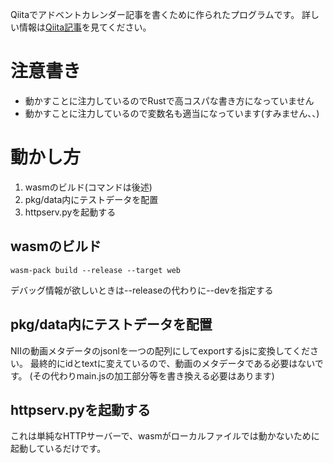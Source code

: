Qiitaでアドベントカレンダー記事を書くために作られたプログラムです。
詳しい情報は[Qiita記事](https://qiita.com/suzuki0keiichi@github/items/f2e8c08ad88ea43e2ce5)を見てください。

# 注意書き
* 動かすことに注力しているのでRustで高コスパな書き方になっていません
* 動かすことに注力しているので変数名も適当になっています(すみません、、)

# 動かし方
1. wasmのビルド(コマンドは後述)
2. pkg/data内にテストデータを配置 
3. httpserv.pyを起動する

## wasmのビルド
```shell
wasm-pack build --release --target web
```
デバッグ情報が欲しいときは--releaseの代わりに--devを指定する

## pkg/data内にテストデータを配置
NIIの動画メタデータのjsonlを一つの配列にしてexportするjsに変換してください。
最終的にidとtextに変えているので、動画のメタデータである必要はないです。
(その代わりmain.jsの加工部分等を書き換える必要はあります)

## httpserv.pyを起動する
これは単純なHTTPサーバーで、wasmがローカルファイルでは動かないために起動しているだけです。
